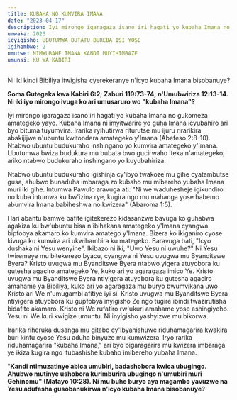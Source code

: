 ```yaml
---
title: KUBAHA NO KUMVIRA IMANA
date: "2023-04-17"
description: Iyi mirongo igaragaza isano iri hagati yo kubaha Imana no gukomeza amategeko yayo. Kubaha Imana ni imyitwarire yo guha Imana icyubahiro ari byo bituma tuyumvira...
umwaka: 2023
icyigisho: UBUTUMWA BUTATU BUREBA ISI YOSE
igihembwe: 2
umutwe: NIMWUBAHE IMANA KANDI MUYIHIMBAZE
umunsi: KU WA KABIRI
---
```

Ni iki kindi Bibiliya itwigisha cyerekeranye n'icyo kubaha Imana bisobanuye?

**Soma <span class="verse">Gutegeka kwa Kabiri 6:2</span>; <span class="verse">Zaburi 119:73-74</span>; n'<span class="verse">Umubwiriza 12:13-14</span>. Ni iki iyo mirongo ivuga ko ari umusaruro wo "kubaha Imana"?**

Iyi mirongo igaragaza isano iri hagati yo kubaha Imana no gukomeza amategeko yayo. Kubaha Imana ni imyitwarire yo guha Imana icyubahiro ari byo bituma tuyumvira. Irarika ryihutirwa riturutse mu ijuru rirarikira abakijijwe n'ubuntu kwitondera amategeko y'Imana (<span class="verse">Abefeso 2:8-10</span>). Ntabwo ubuntu budukuraho inshingano yo kumvira amategeko y'Imana. Ubutumwa bwiza budukura mu bubata bwo gucirwaho iteka n'amategeko, ariko ntabwo budukuraho inshingano yo kuyubahiriza.

Ntabwo ubuntu budukuraho igishinja cy'ibyo twakoze mu gihe cyatambutse gusa, ahubwo bunaduha imbaraga zo kubaho mu mibereho yubaha Imana muri iki gihe. Intumwa Pawulo aravuga ati: "Ni we waduhesheje igikundiro no kuba intumwa ku bw'izina rye, kugira ngo mu mahanga yose habemo abumvira Imana babiheshwa no kwizera" (<span class="verse">Abaroma 1:5</span>).

Hari abantu bamwe bafite igitekerezo kidasanzwe bavuga ko guhabwa agakiza ku bw'ubuntu bisa n'ibihakana amategeko y'Imana cyangwa bipfobya akamaro ko kumvira amatego y'Imana. Bizera ko ikiganiro cyose kivuga ku kumvira ari ukwihambira ku mategeko. Baravuga bati, "Icyo dushaka ni Yesu wenyine". Ikibazo ni iki, "Uwo Yesu ni uwuhe?" Ni Yesu twiremeye mu bitekerezo byacu, cyangwa ni Yesu uvugwa mu Byanditswe Byera? Kristo uvugwa mu Byanditswe Byera ntabwo yigera atuyobora ku gutesha agaciro amategeko Ye, kuko ari yo agaragaza imico Ye. Kristo uvugwa mu Byanditswe Byera ntiyigera atuyobora ku gutesha agaciro amahame ya Bibiliya, kuko ari yo agaragaza mu buryo bwumvikana uwo Kristo ari We n'umugambi afitiye iyi si. Kristo uvugwa mu Byanditswe Byera ntiyigera atuyobora ku gupfobya inyigisho Ze ngo tugire ibindi twazirutisha bidafite akamaro. Kristo ni We rufatiro rw'ukuri amahame yose ashingiyeho. Yesu ni We kuri kwigize umuntu. Ni inyigisho yashyizwe mu bikorwa.

Irarika riheruka dusanga mu gitabo cy'Ibyahishuwe riduhamagarira kwakira buri kintu cyose Yesu aduha binyuze mu kumwizera. Iryo rarika riduhamagarira "kubaha Imana," ari byo bigaragarira mu kwizera imbaraga ye ikiza kugira ngo itubashishe kubaho imibereho yubaha Imana.

"**Kandi ntimuzatinye abica umubiri, badashobora kwica ubugingo. Ahubwo mutinye ushobora kurimburira ubugingo n'umubiri muri Gehinomu" (<span class="verse">Matayo 10:28</span>). Ni mu buhe buryo aya magambo yavuzwe na Yesu adufasha gusobanukirwa n'icyo kubaha Imana bisobanuye?**
